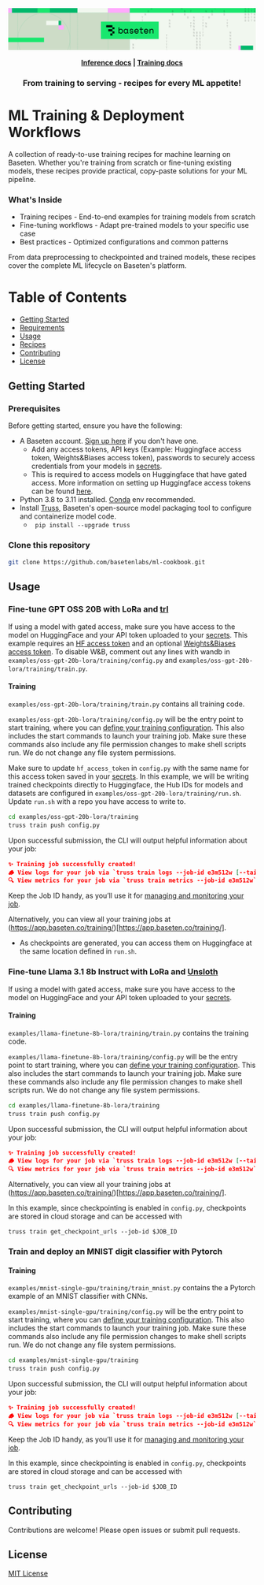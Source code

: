 <div align="center">

  <a href="https://www.baseten.co/">
    <img alt="Baseten" src="./images/header.png">
  </a>
  
<p align="center">
  <strong><a href="https://docs.baseten.co/examples/deploy-your-first-model">Inference docs</a> | <a href="https://docs.baseten.co/training/overview">Training docs</a></strong>
</p>

### From training to serving - recipes for every ML appetite!

</div>

# ML Training & Deployment Workflows

A collection of ready-to-use training recipes for machine learning on Baseten. Whether you're training from scratch or fine-tuning existing models, these recipes provide practical, copy-paste solutions for your ML pipeline.

### What's Inside

- Training recipes - End-to-end examples for training models from scratch
- Fine-tuning workflows - Adapt pre-trained models to your specific use case
- Best practices - Optimized configurations and common patterns

From data preprocessing to checkpointed and trained models, these recipes cover the complete ML lifecycle on Baseten's platform.

# Table of Contents

- [Getting Started](#getting-started)
- [Requirements](#requirements)
- [Usage](#usage)
- [Recipes](#recipes)
- [Contributing](#contributing)
- [License](#license)

## Getting Started

### Prerequisites

Before getting started, ensure you have the following:

- A Baseten account. [Sign up here](https://baseten.co/signup) if you don't have one.
  - Add any access tokens, API keys (Example: Huggingface access token, Weights&Biases access token), passwords to securely access credentials from your models in [secrets](https://app.baseten.co/settings/secrets).
  - This is required to access models on Huggingface that have gated access. More information on setting up Huggingface access tokens can be found [here](https://huggingface.co/docs/hub/en/security-tokens).
- Python 3.8 to 3.11 installed. [Conda](https://docs.conda.io/projects/conda/en/latest/user-guide/getting-started.html) env recommended.
- Install [Truss](https://github.com/basetenlabs/truss), Baseten's open-source model packaging tool to configure and containerize model code.
  - ` pip install --upgrade truss`

### Clone this repository

```bash
git clone https://github.com/basetenlabs/ml-cookbook.git
```

## Usage

### Fine-tune GPT OSS 20B with LoRa and [trl](https://github.com/huggingface/trl)

If using a model with gated access, make sure you have access to the model on HuggingFace and your API token uploaded to your [secrets](https://app.baseten.co/settings/secrets). This example requires an [HF access token](https://huggingface.co/docs/hub/en/security-tokens) and an optional [Weights&Biases access token](https://docs.wandb.ai/quickstart/). To disable W&B, comment out any lines with wandb in `examples/oss-gpt-20b-lora/training/config.py` and `examples/oss-gpt-20b-lora/training/train.py`.

#### Training

`examples/oss-gpt-20b-lora/training/train.py` contains all training code.

`examples/oss-gpt-20b-lora/training/config.py` will be the entry point to start training, where you can [define your training configuration](https://docs.baseten.co/training/getting-started#step-1%3A-define-your-training-configuration). This also includes the start commands to launch your training job. Make sure these commands also include any file permission changes to make shell scripts run. We do not change any file system permissions.

Make sure to update `hf_access_token` in `config.py` with the same name for this access token saved in your [secrets](https://app.baseten.co/settings/secrets). In this example, we will be writing trained checkpoints directly to Huggingface, the Hub IDs for models and datasets are configured in `examples/oss-gpt-20b-lora/training/run.sh`. Update `run.sh` with a repo you have access to write to.

```bash
cd examples/oss-gpt-20b-lora/training
truss train push config.py
```

Upon successful submission, the CLI will output helpful information about your job:

```json
✨ Training job successfully created!
🪵 View logs for your job via `truss train logs --job-id e3m512w [--tail]`
🔍 View metrics for your job via `truss train metrics --job-id e3m512w`
```

Keep the Job ID handy, as you’ll use it for [managing and monitoring your job](https://docs.baseten.co/training/management).

Alternatively, you can view all your training jobs at (https://app.baseten.co/training/)[https://app.baseten.co/training/].

- As checkpoints are generated, you can access them on Huggingface at the same location defined in `run.sh`.

### Fine-tune Llama 3.1 8b Instruct with LoRa and [Unsloth](https://github.com/unslothai/unsloth/tree/main)

If using a model with gated access, make sure you have access to the model on HuggingFace and your API token uploaded to your [secrets](https://app.baseten.co/settings/secrets).

#### Training

`examples/llama-finetune-8b-lora/training/train.py` contains the training code.

`examples/llama-finetune-8b-lora/training/config.py` will be the entry point to start training, where you can [define your training configuration](https://docs.baseten.co/training/getting-started#step-1%3A-define-your-training-configuration). This also includes the start commands to launch your training job. Make sure these commands also include any file permission changes to make shell scripts run. We do not change any file system permissions.

```bash
cd examples/llama-finetune-8b-lora/training
truss train push config.py
```

Upon successful submission, the CLI will output helpful information about your job:

```json
✨ Training job successfully created!
🪵 View logs for your job via `truss train logs --job-id e3m512w [--tail]`
🔍 View metrics for your job via `truss train metrics --job-id e3m512w`
```

Alternatively, you can view all your training jobs at (https://app.baseten.co/training/)[https://app.baseten.co/training/].

In this example, since checkpointing is enabled in `config.py`, checkpoints are stored in cloud storage and can be accessed with

```
truss train get_checkpoint_urls --job-id $JOB_ID
```

### Train and deploy an MNIST digit classifier with Pytorch

#### Training

`examples/mnist-single-gpu/training/train_mnist.py` contains the a Pytorch example of an MNIST classifier with CNNs.

`examples/mnist-single-gpu/training/config.py` will be the entry point to start training, where you can [define your training configuration](https://docs.baseten.co/training/getting-started#step-1%3A-define-your-training-configuration). This also includes the start commands to launch your training job. Make sure these commands also include any file permission changes to make shell scripts run. We do not change any file system permissions.

```bash
cd examples/mnist-single-gpu/training
truss train push config.py
```

Upon successful submission, the CLI will output helpful information about your job:

```json
✨ Training job successfully created!
🪵 View logs for your job via `truss train logs --job-id e3m512w [--tail]`
🔍 View metrics for your job via `truss train metrics --job-id e3m512w`
```

Keep the Job ID handy, as you’ll use it for [managing and monitoring your job](https://docs.baseten.co/training/management).

In this example, since checkpointing is enabled in `config.py`, checkpoints are stored in cloud storage and can be accessed with

```
truss train get_checkpoint_urls --job-id $JOB_ID
```

## Contributing

Contributions are welcome! Please open issues or submit pull requests.

## License

[MIT License](LICENSE)
